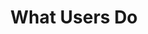 ---
title: What Users Do
intro: Platform to help you understand how your customers engage with your website or product.
linkurl: http://www.whatusersdo.com
category:
- User research
logo: "whatusersdo.jpg"
---